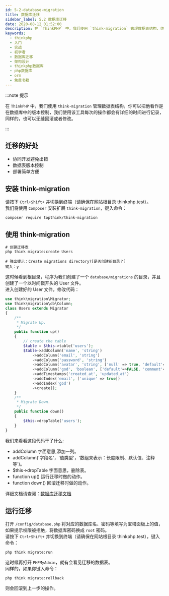 ```yaml
---
id: 5-2-database-migration
title: 数据库迁移
sidebar_label: 5.2 数据库迁移
date: 2020-08-12 01:52:00
description: 在 `ThinkPHP` 中，我们使用 `think-migration` 管理数据表结构，你可以把他看作是在数据库中的版本控制，我们使用该工具每次的操作都会有详细的时间进行记录，同样的，也可以无缝回滚或者修改。
keywords:
  - thinkphp
  - 入门
  - 实战
  - 初学者
  - 数据库迁移
  - 架构设计
  - thinkphp数据库
  - php数据库
  - orm
  - 免费书籍
---
```


:::note 提示

在 `ThinkPHP` 中，我们使用 `think-migration` 管理数据表结构，你可以把他看作是在数据库中的版本控制，我们使用该工具每次的操作都会有详细的时间进行记录，同样的，也可以无缝回滚或者修改。

:::

## 迁移的好处

- 协同开发避免出错
- 数据表版本控制
- 部署简单方便

## 安装 think-migration

请按下 `Ctrl+Shift+` 并切换到终端（请确保在网站根目录 thinkphp.test）。  
我们将使用 `Composer` 安装扩展 `think-migration`，键入命令：

```shell title="shell"
composer require topthink/think-migration
```

## 使用 think-migration

```shell title="shell"
# 创建迁移表
php think migrate:create Users

# 弹出提示：Create migrations directory?[是否创建新目录？]
键入：y
```

这时候看到根目录，程序为我们创建了一个 `database/migrations` 的目录，并且创建了一个以时间戳开头的 User 文件。  
进入创建好的 User 文件，修改代码：

```php title="database/migrations/<date>_users.php"
use think\migration\Migrator;
use think\migration\db\Column;
class Users extends Migrator
{
    /**
     * Migrate Up.
     */
    public function up()
    {
        // create the table
        $table = $this->table('users');
        $table->addColumn('name', 'string')
            ->addColumn('email', 'string')
            ->addColumn('password', 'string')
            ->addColumn('avatar', 'string', ['null' => true, 'default'=>NULL, 'comment'=>'用户头像'])
            ->addColumn('god', 'boolean', ['default'=>FALSE, 'comment'=>'管理员'])
            ->addTimestamps('created_at', 'updated_at')
            ->addIndex('email', ['unique' => true])
            ->addIndex('god')
            ->create();
    }
    /**
     * Migrate Down.
     */
    public function down()
    {
        $this->dropTable('users');
    }
}
```

我们来看看这段代码干了什么:

- addColumn 字面意思,添加一列。
- addColumn('字段名'，'值类型'，'数组来表示：长度限制、默认值、注释等')。
- \$this->dropTable 字面意思，删除表。
- function up() 运行迁移时做的动作。
- function down() 回滚迁移时做的动作。

详细文档请查阅：[数据库迁移文档](http://docs.phinx.org/)

## 运行迁移

打开 `/config/database.php` 将对应的数据库名、密码等填写为宝塔面板上的值，如果提示权限被拒绝，将数据库密码换成 `root` 密码。  
请按下 `Ctrl+Shift+` 并切换到终端（请确保在网站根目录 thinkphp.test），键入命令：

```shell title="shell"
php think migrate:run
```

这时候再打开 `PHPMyAdmin`，就有会看见迁移的数据表。  
同样的，如果你键入命令：

```shell title="shell"
php think migrate:rollback
```

则会回滚到上一步的操作。
